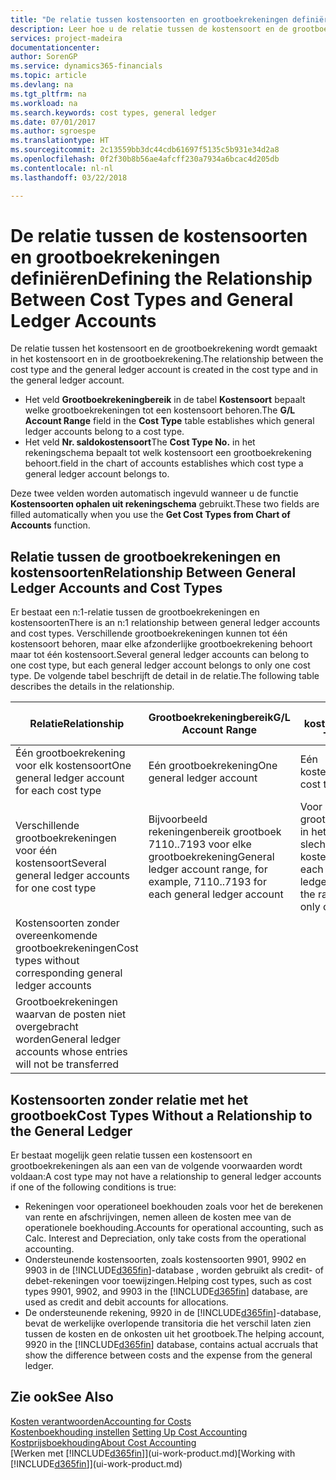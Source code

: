 ```yaml
---
title: "De relatie tussen kostensoorten en grootboekrekeningen definiëren | Microsoft Docs"
description: Leer hoe u de relatie tussen de kostensoort en de grootboekrekening definieert.
services: project-madeira
documentationcenter: 
author: SorenGP
ms.service: dynamics365-financials
ms.topic: article
ms.devlang: na
ms.tgt_pltfrm: na
ms.workload: na
ms.search.keywords: cost types, general ledger
ms.date: 07/01/2017
ms.author: sgroespe
ms.translationtype: HT
ms.sourcegitcommit: 2c13559bb3dc44cdb61697f5135c5b931e34d2a8
ms.openlocfilehash: 0f2f30b8b56ae4afcff230a7934a6bcac4d205db
ms.contentlocale: nl-nl
ms.lasthandoff: 03/22/2018

---
```

# <a name="defining-the-relationship-between-cost-types-and-general-ledger-accounts"></a><span data-ttu-id="d0bc7-103">De relatie tussen de kostensoorten en grootboekrekeningen definiëren</span><span class="sxs-lookup"><span data-stu-id="d0bc7-103">Defining the Relationship Between Cost Types and General Ledger Accounts</span></span>
<span data-ttu-id="d0bc7-104">De relatie tussen het kostensoort en de grootboekrekening wordt gemaakt in het kostensoort en in de grootboekrekening.</span><span class="sxs-lookup"><span data-stu-id="d0bc7-104">The relationship between the cost type and the general ledger account is created in the cost type and in the general ledger account.</span></span>  

* <span data-ttu-id="d0bc7-105">Het veld **Grootboekrekeningbereik** in de tabel **Kostensoort** bepaalt welke grootboekrekeningen tot een kostensoort behoren.</span><span class="sxs-lookup"><span data-stu-id="d0bc7-105">The **G/L Account Range** field in the **Cost Type** table establishes which general ledger accounts belong to a cost type.</span></span>  
* <span data-ttu-id="d0bc7-106">Het veld **Nr. saldokostensoort**</span><span class="sxs-lookup"><span data-stu-id="d0bc7-106">The **Cost Type No.**</span></span> <span data-ttu-id="d0bc7-107">in het rekeningschema bepaalt tot welk kostensoort een grootboekrekening behoort.</span><span class="sxs-lookup"><span data-stu-id="d0bc7-107">field in the chart of accounts establishes which cost type a general ledger account belongs to.</span></span>  

<span data-ttu-id="d0bc7-108">Deze twee velden worden automatisch ingevuld wanneer u de functie **Kostensoorten ophalen uit rekeningschema** gebruikt.</span><span class="sxs-lookup"><span data-stu-id="d0bc7-108">These two fields are filled automatically when you use the **Get Cost Types from Chart of Accounts** function.</span></span>  

## <a name="relationship-between-general-ledger-accounts-and-cost-types"></a><span data-ttu-id="d0bc7-109">Relatie tussen de grootboekrekeningen en kostensoorten</span><span class="sxs-lookup"><span data-stu-id="d0bc7-109">Relationship Between General Ledger Accounts and Cost Types</span></span>  
<span data-ttu-id="d0bc7-110">Er bestaat een n:1-relatie tussen de grootboekrekeningen en kostensoorten</span><span class="sxs-lookup"><span data-stu-id="d0bc7-110">There is an n:1 relationship between general ledger accounts and cost types.</span></span> <span data-ttu-id="d0bc7-111">Verschillende grootboekrekeningen kunnen tot één kostensoort behoren, maar elke afzonderlijke grootboekrekening behoort maar tot één kostensoort.</span><span class="sxs-lookup"><span data-stu-id="d0bc7-111">Several general ledger accounts can belong to one cost type, but each general ledger account belongs to only one cost type.</span></span> <span data-ttu-id="d0bc7-112">De volgende tabel beschrijft de detail in de relatie.</span><span class="sxs-lookup"><span data-stu-id="d0bc7-112">The following table describes the details in the relationship.</span></span>  

|<span data-ttu-id="d0bc7-113">Relatie</span><span class="sxs-lookup"><span data-stu-id="d0bc7-113">Relationship</span></span>|<span data-ttu-id="d0bc7-114">**Grootboekrekeningbereik**</span><span class="sxs-lookup"><span data-stu-id="d0bc7-114">**G/L Account Range**</span></span>|<span data-ttu-id="d0bc7-115">**Nr. kostensoort**</span><span class="sxs-lookup"><span data-stu-id="d0bc7-115">**Cost Type No.**</span></span>|  
|------------------|------------------------------------------------|-------------------------------------------|  
|<span data-ttu-id="d0bc7-116">Één grootboekrekening voor elk kostensoort</span><span class="sxs-lookup"><span data-stu-id="d0bc7-116">One general ledger account for each cost type</span></span>|<span data-ttu-id="d0bc7-117">Eén grootboekrekening</span><span class="sxs-lookup"><span data-stu-id="d0bc7-117">One general ledger account</span></span>|<span data-ttu-id="d0bc7-118">Eén kostensoort</span><span class="sxs-lookup"><span data-stu-id="d0bc7-118">One cost type</span></span>|  
|<span data-ttu-id="d0bc7-119">Verschillende grootboekrekeningen voor één kostensoort</span><span class="sxs-lookup"><span data-stu-id="d0bc7-119">Several general ledger accounts for one cost type</span></span>|<span data-ttu-id="d0bc7-120">Bijvoorbeeld rekeningenbereik grootboek 7110..7193 voor elke grootboekrekening</span><span class="sxs-lookup"><span data-stu-id="d0bc7-120">General ledger account range, for example, 7110..7193 for each general ledger account</span></span>|<span data-ttu-id="d0bc7-121">Voor elke grootboekrekening in het bereik is slechts één kostensoort</span><span class="sxs-lookup"><span data-stu-id="d0bc7-121">For each general ledger account in the range, there is only one cost type</span></span>|  
|<span data-ttu-id="d0bc7-122">Kostensoorten zonder overeenkomende grootboekrekeningen</span><span class="sxs-lookup"><span data-stu-id="d0bc7-122">Cost types without corresponding general ledger accounts</span></span>|<Empty>||  
|<span data-ttu-id="d0bc7-123">Grootboekrekeningen waarvan de posten niet overgebracht worden</span><span class="sxs-lookup"><span data-stu-id="d0bc7-123">General ledger accounts whose entries will not be transferred</span></span>||<Empty>|  

## <a name="cost-types-without-a-relationship-to-the-general-ledger"></a><span data-ttu-id="d0bc7-124">Kostensoorten zonder relatie met het grootboek</span><span class="sxs-lookup"><span data-stu-id="d0bc7-124">Cost Types Without a Relationship to the General Ledger</span></span>  
<span data-ttu-id="d0bc7-125">Er bestaat mogelijk geen relatie tussen een kostensoort en grootboekrekeningen als aan een van de volgende voorwaarden wordt voldaan:</span><span class="sxs-lookup"><span data-stu-id="d0bc7-125">A cost type may not have a relationship to general ledger accounts if one of the following conditions is true:</span></span>  

* <span data-ttu-id="d0bc7-126">Rekeningen voor operationeel boekhouden zoals voor het de berekenen van rente en afschrijvingen, nemen alleen de kosten mee van de operationele boekhouding.</span><span class="sxs-lookup"><span data-stu-id="d0bc7-126">Accounts for operational accounting, such as Calc. Interest and Depreciation, only take costs from the operational accounting.</span></span>  
* <span data-ttu-id="d0bc7-127">Ondersteunende kostensoorten, zoals kostensoorten 9901, 9902 en 9903 in de [!INCLUDE[d365fin](includes/d365fin_md.md)]-database , worden gebruikt als credit- of debet-rekeningen voor toewijzingen.</span><span class="sxs-lookup"><span data-stu-id="d0bc7-127">Helping cost types, such as cost types 9901, 9902, and 9903 in the [!INCLUDE[d365fin](includes/d365fin_md.md)] database, are used as credit and debit accounts for allocations.</span></span>  
* <span data-ttu-id="d0bc7-128">De ondersteunende rekening, 9920 in de [!INCLUDE[d365fin](includes/d365fin_md.md)]-database, bevat de werkelijke overlopende transitoria die het verschil laten zien tussen de kosten en de onkosten uit het grootboek.</span><span class="sxs-lookup"><span data-stu-id="d0bc7-128">The helping account, 9920 in the [!INCLUDE[d365fin](includes/d365fin_md.md)] database, contains actual accruals that show the difference between costs and the expense from the general ledger.</span></span>  

## <a name="see-also"></a><span data-ttu-id="d0bc7-129">Zie ook</span><span class="sxs-lookup"><span data-stu-id="d0bc7-129">See Also</span></span>  
[<span data-ttu-id="d0bc7-130">Kosten verantwoorden</span><span class="sxs-lookup"><span data-stu-id="d0bc7-130">Accounting for Costs</span></span>](finance-manage-cost-accounting.md)  
<span data-ttu-id="d0bc7-131">[Kostenboekhouding instellen](finance-set-up-cost-accounting.md) </span><span class="sxs-lookup"><span data-stu-id="d0bc7-131">[Setting Up Cost Accounting](finance-set-up-cost-accounting.md) </span></span>  
[<span data-ttu-id="d0bc7-132">Kostprijsboekhouding</span><span class="sxs-lookup"><span data-stu-id="d0bc7-132">About Cost Accounting</span></span>](finance-about-cost-accounting.md)  
<span data-ttu-id="d0bc7-133">[Werken met [!INCLUDE[d365fin](includes/d365fin_md.md)]](ui-work-product.md)</span><span class="sxs-lookup"><span data-stu-id="d0bc7-133">[Working with [!INCLUDE[d365fin](includes/d365fin_md.md)]](ui-work-product.md)</span></span>

